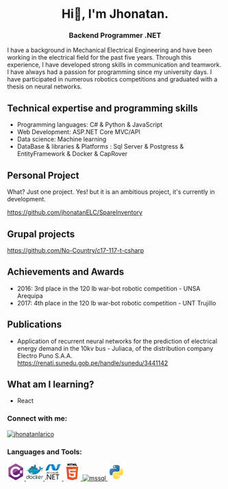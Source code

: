 <h1 align="center">Hi👋, I'm Jhonatan. </h1>
<h3 align="center">Backend Programmer .NET</h3>

<p>I have a background in Mechanical Electrical Engineering and have been working in the electrical field for the past five years. Through this experience, I have developed strong skills in communication and teamwork. I have always had a passion for programming since my university days. I have participated in numerous robotics competitions and graduated with a thesis on neural networks.  
</p>

## Technical expertise and programming skills
-  Programming languages: C# & Python & JavaScript
-  Web Development: ASP.NET Core MVC/API
-  Data science: Machine learning
-  DataBase & libraries & Platforms : Sql Server & Postgress & EntityFramework & Docker & CapRover

## Personal Project

What? Just one project. Yes! but it is an ambitious project, it's currently in development.

https://github.com/jhonatanELC/SpareInventory

## Grupal projects 
https://github.com/No-Country/c17-117-t-csharp

## Achievements and Awards
- 2016: 3rd place in the 120 lb war-bot robotic competition - UNSA Arequipa
- 2017: 4th place in the 120 lb war-bot robotic competition - UNT Trujillo

## Publications
- Application of recurrent neural networks for the prediction of electrical energy demand in the 10kv bus - Juliaca, of the distribution company Electro Puno S.A.A.
<a>https://renati.sunedu.gob.pe/handle/sunedu/3441142</a>

## What am I learning?
- React

<h3 align="left">Connect with me:</h3>
<p align="left">
<a href="https://linkedin.com/in/jhonatanlarico" target="blank"><img align="center" src="https://raw.githubusercontent.com/rahuldkjain/github-profile-readme-generator/master/src/images/icons/Social/linked-in-alt.svg" alt="jhonatanlarico" height="30" width="40" /></a>
</p>

<h3 align="left">Languages and Tools:</h3>
<p align="left"> <a href="https://www.w3schools.com/cs/" target="_blank" rel="noreferrer"> <img src="https://raw.githubusercontent.com/devicons/devicon/master/icons/csharp/csharp-original.svg" alt="csharp" width="40" height="40"/> </a> <a href="https://www.docker.com/" target="_blank" rel="noreferrer"> <img src="https://raw.githubusercontent.com/devicons/devicon/master/icons/docker/docker-original-wordmark.svg" alt="docker" width="40" height="40"/> </a> <a href="https://dotnet.microsoft.com/" target="_blank" rel="noreferrer"> <img src="https://raw.githubusercontent.com/devicons/devicon/master/icons/dot-net/dot-net-original-wordmark.svg" alt="dotnet" width="40" height="40"/> </a> <a href="https://www.w3.org/html/" target="_blank" rel="noreferrer"> <img src="https://raw.githubusercontent.com/devicons/devicon/master/icons/html5/html5-original-wordmark.svg" alt="html5" width="40" height="40"/> </a> <a href="https://www.microsoft.com/en-us/sql-server" target="_blank" rel="noreferrer"> <img src="https://www.svgrepo.com/show/303229/microsoft-sql-server-logo.svg" alt="mssql" width="40" height="40"/> </a> <a href="https://www.python.org" target="_blank" rel="noreferrer"> <img src="https://raw.githubusercontent.com/devicons/devicon/master/icons/python/python-original.svg" alt="python" width="40" height="40"/> </a> </p>
